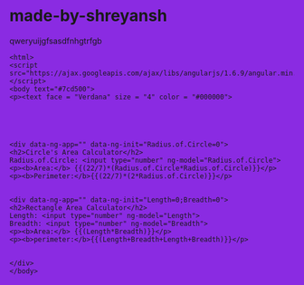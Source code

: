 # made-by-shreyansh
qweryuijgfsasdfnhgtrfgb
<!DOCTYPE html>
    <html>
    <script src="https://ajax.googleapis.com/ajax/libs/angularjs/1.6.9/angular.min.js"></script>
    <body text="#7cd500">
    <p><text face = "Verdana" size = "4" color = "#000000">
    
    
    
    
    
    <div data-ng-app="" data-ng-init="Radius.of.Circle=0">
    <h2>Circle's Area Calculator</h2>
    Radius.of.Circle: <input type="number" ng-model="Radius.of.Circle">
    <p><b>Area:</b> {{(22/7)*(Radius.of.Circle*Radius.of.Circle)}}</p>
    <p><b>Perimeter:</b>{{(22/7)*(2*Radius.of.Circle)}}</p>
    
    
    <div data-ng-app="" data-ng-init="Length=0;Breadth=0">
    <h2>Rectangle Area Calculator</h2>
    Length: <input type="number" ng-model="Length">
    Breadth: <input type="number" ng-model="Breadth">
    <p><b>Area:</b> {{(Length*Breadth)}}</p>
    <p><b>perimeter:</b>{{(Length+Breadth+Length+Breadth)}}</p>

   
    </div>
    </body>
<style>
html {
     background: #8A2BE2;
     font-family: ORACULA
    </html>
